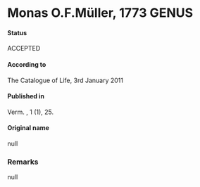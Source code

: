 Monas O.F.Müller, 1773 GENUS
=======

#### Status
ACCEPTED

#### According to
The Catalogue of Life, 3rd January 2011

#### Published in
Verm. , 1 (1), 25.

#### Original name
null

### Remarks
null